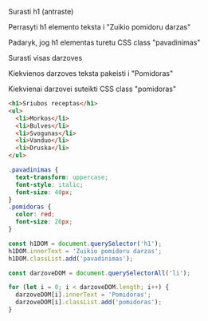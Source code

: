 Surasti h1 (antraste)

Perrasyti h1 elemento teksta i "Zuikio pomidoru darzas"

Padaryk, jog h1 elementas turetu CSS class "pavadinimas"

Surasti visas darzoves

Kiekvienos darzoves teksta pakeisti i "Pomidoras"

Kiekvienai darzovei suteikti CSS class "pomidoras"

```html
<h1>Sriubos receptas</h1>
<ul>
  <li>Morkos</li>
  <li>Bulves</li>
  <li>Svogunas</li>
  <li>Vanduo</li>
  <li>Druska</li>
</ul>
```

```css
.pavadinimas {
  text-transform: uppercase;
  font-style: italic;
  font-size: 40px;
}
.pomidoras {
  color: red;
  font-size: 20px;
}
```

```js
const h1DOM = document.querySelector('h1');
h1DOM.innerText = 'Zuikio pomidoru darzas';
h1DOM.classList.add('pavadinimas');

const darzoveDOM = document.querySelectorAll('li');

for (let i = 0; i < darzoveDOM.length; i++) {
  darzoveDOM[i].innerText = 'Pomidoras';
  darzoveDOM[i].classList.add('pomidoras');
}
```